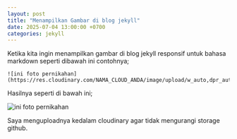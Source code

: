 ```yaml
---
layout: post
title: "Menampilkan Gambar di blog jekyll"
date: 2025-07-04 13:00:00 +0700
categories: jekyll
---
```


Ketika kita ingin menampilkan gambar di blog jekyll responsif untuk bahasa markdown seperti dibawah ini contohnya;

```
![ini foto pernikahan](https://res.cloudinary.com/NAMA_CLOUD_ANDA/image/upload/w_auto,dpr_auto,f_auto,q_auto/vXXXXXXXXX/nama_file_gambar.jpg)
```

Hasilnya seperti di bawah ini;

![ini foto pernikahan](https://res.cloudinary.com/dul9bmqpf/image/upload/w_auto,dpr_auto,f_auto,q_auto//v1751615363/1719652900405_bczkdf.jpg)

Saya menguploadnya kedalam cloudinary agar tidak mengurangi storage github.